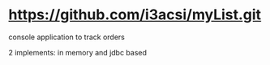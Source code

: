 ﻿# https://github.com/i3acsi/myList.git

console application to track orders

2 implements: in memory and jdbc based